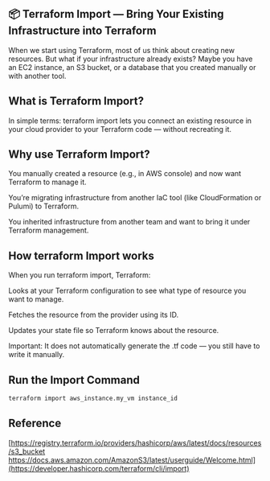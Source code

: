 ## 📦  Terraform Import — Bring Your Existing Infrastructure into Terraform

When we start using Terraform, most of us think about creating new resources.
But what if your infrastructure already exists? Maybe you have an EC2 instance, an S3 bucket, or a database that you created manually or with another tool.  

## What is Terraform Import?
In simple terms:
terraform import lets you connect an existing resource in your cloud provider to your Terraform code — without recreating it.


## Why use Terraform Import?
You manually created a resource (e.g., in AWS console) and now want Terraform to manage it.

You’re migrating infrastructure from another IaC tool (like CloudFormation or Pulumi) to Terraform.

You inherited infrastructure from another team and want to bring it under Terraform management.

## How terraform Import works
When you run terraform import, Terraform:

Looks at your Terraform configuration to see what type of resource you want to manage.

Fetches the resource from the provider using its ID.

Updates your state file so Terraform knows about the resource.

Important: It does not automatically generate the .tf code — you still have to write it manually.

## Run the Import Command

```bash
terraform import aws_instance.my_vm instance_id
```

## Reference

[https://registry.terraform.io/providers/hashicorp/aws/latest/docs/resources/s3_bucket
https://docs.aws.amazon.com/AmazonS3/latest/userguide/Welcome.html](https://developer.hashicorp.com/terraform/cli/import)

